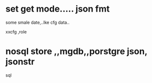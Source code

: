 

# set get mode.....  json fmt

some smale date,..lke cfg data..

xxcfg  ,role 


# nosql store  ,,mgdb,,porstgre json,  jsonstr


sql 